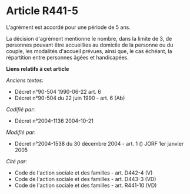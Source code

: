 # Article R441-5

L'agrément est accordé pour une période de 5 ans.

La décision d'agrément mentionne le nombre, dans la limite de 3, de personnes pouvant être accueillies au domicile de la
personne ou du couple, les modalités d'accueil prévues, ainsi que, le cas échéant, la répartition entre personnes âgées et
handicapées.

**Liens relatifs à cet article**

_Anciens textes_:

  - Décret n°90-504 1990-06-22 art. 6
  - Décret n°90-504 du 22 juin 1990 - art. 6 (Ab)

_Codifié par_:

  - Décret n°2004-1136 2004-10-21

_Modifié par_:

  - Décret n°2004-1538 du 30 décembre 2004 - art. 1 () JORF 1er janvier 2005

_Cité par_:

  - Code de l'action sociale et des familles - art. D442-4 (V)
  - Code de l'action sociale et des familles - art. D443-3 (VD)
  - Code de l'action sociale et des familles - art. R441-10 (VD)
